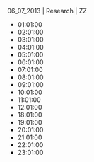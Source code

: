 06_07_2013 | Research | ZZ 
* 01:01:00
* 02:01:00
* 03:01:00
* 04:01:00
* 05:01:00
* 06:01:00
* 07:01:00
* 08:01:00
* 09:01:00
* 10:01:00
* 11:01:00
* 12:01:00
* 18:01:00
* 19:01:00
* 20:01:00
* 21:01:00
* 22:01:00
* 23:01:00
